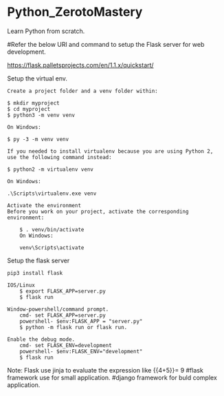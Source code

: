 # Python_ZerotoMastery

Learn Python from scratch. 

#Refer the below URl and command to setup the Flask server for web development.

https://flask.palletsprojects.com/en/1.1.x/quickstart/

Setup the virtual env.

    Create a project folder and a venv folder within:

    $ mkdir myproject
    $ cd myproject
    $ python3 -m venv venv
    
    On Windows:

    $ py -3 -m venv venv
    
    If you needed to install virtualenv because you are using Python 2, use the following command instead:

    $ python2 -m virtualenv venv
    
    On Windows:

    .\Scripts\virtualenv.exe venv
   
    Activate the environment
    Before you work on your project, activate the corresponding environment:

        $ . venv/bin/activate
        On Windows:

        venv\Scripts\activate


Setup the flask server

    pip3 install flask

    IOS/Linux
        $ export FLASK_APP=server.py
        $ flask run

    Window-powershell/command prompt.
        cmd- set FLASK_APP=server.py
        powershell- $env:FLASK_APP = "server.py"
        $ python -m flask run or flask run.

    Enable the debug mode.
        cmd- set FLASK_ENV=development
        powershell- $env:FLASK_ENV="development"
        $ flask run


Note:
    Flask use jinja to evaluate the expression like {{4+5}}= 9
    #flask framework use for small application.
    #django framework  for buld complex application.